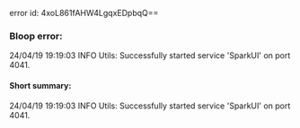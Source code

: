 error id: 4xoL861fAHW4LgqxEDpbqQ==
### Bloop error:

24/04/19 19:19:03 INFO Utils: Successfully started service 'SparkUI' on port 4041.
#### Short summary: 

24/04/19 19:19:03 INFO Utils: Successfully started service 'SparkUI' on port 4041.